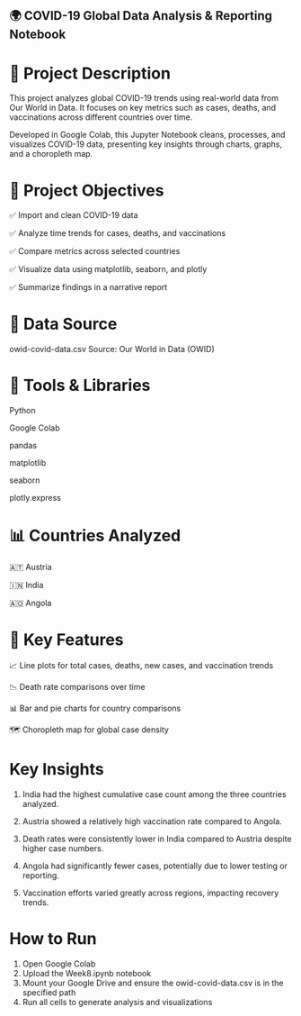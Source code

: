 ## 🌍 COVID-19 Global Data Analysis & Reporting Notebook

# 📌 Project Description

This project analyzes global COVID-19 trends using real-world data from Our World in Data. It focuses on key metrics such as cases, deaths, and vaccinations across different countries over time.

Developed in Google Colab, this Jupyter Notebook cleans, processes, and visualizes COVID-19 data, presenting key insights through charts, graphs, and a choropleth map.

# 🎯 Project Objectives

✅ Import and clean COVID-19 data

✅ Analyze time trends for cases, deaths, and vaccinations

✅ Compare metrics across selected countries

✅ Visualize data using matplotlib, seaborn, and plotly

✅ Summarize findings in a narrative report

# 📂 Data Source
owid-covid-data.csv
Source: Our World in Data (OWID)

# 🔧 Tools & Libraries
Python

Google Colab

pandas

matplotlib

seaborn

plotly.express

# 📊 Countries Analyzed
🇦🇹 Austria

🇮🇳 India

🇦🇴 Angola

# 📝 Key Features
📈 Line plots for total cases, deaths, new cases, and vaccination trends

📉 Death rate comparisons over time

📊 Bar and pie charts for country comparisons

🗺️ Choropleth map for global case density

# Key Insights
1. India had the highest cumulative case count among the three countries analyzed.

2. Austria showed a relatively high vaccination rate compared to Angola.

3. Death rates were consistently lower in India compared to Austria despite higher case numbers.

4. Angola had significantly fewer cases, potentially due to lower testing or reporting.

5. Vaccination efforts varied greatly across regions, impacting recovery trends.

# How to Run
1. Open Google Colab
2. Upload the Week8.ipynb notebook
3. Mount your Google Drive and ensure the owid-covid-data.csv is in the specified path
4. Run all cells to generate analysis and visualizations


